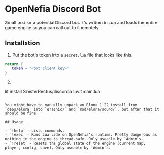 # OpenNefia Discord Bot

Small test for a potential Discord bot. It's written in Lua and loads the entire game engine so you can call out to it remotely.

## Installation

1. Put the bot's token into a `secret.lua` file that looks like this.

``` lua
return {
   token = "<bot client key>"
}
```

2. ```
lit install SinisterRectus/discordia
luvit main.lua
```

You might have to manually unpack an Elona 1.22 install from `deps/elona` into `graphic/` and `mod/elona/sound/`, but after that it should be fine.

## Usage

- `!help` - Lists commands.
- `!exec` - Runs Lua code on OpenNefia's runtime. Pretty dangerous as nothing in the engine is thread-safe. Only useable by `Admin`s.
- `!reset` - Resets the global state of the engine (current map, player, config, save). Only useable by `Admin`s.
